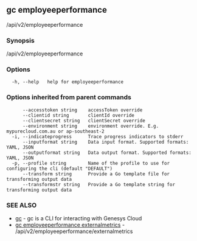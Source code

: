 ## gc employeeperformance

/api/v2/employeeperformance

### Synopsis

/api/v2/employeeperformance

### Options

```
  -h, --help   help for employeeperformance
```

### Options inherited from parent commands

```
      --accesstoken string    accessToken override
      --clientid string       clientId override
      --clientsecret string   clientSecret override
      --environment string    environment override. E.g. mypurecloud.com.au or ap-southeast-2
  -i, --indicateprogress      Trace progress indicators to stderr
      --inputformat string    Data input format. Supported formats: YAML, JSON
      --outputformat string   Data output format. Supported formats: YAML, JSON
  -p, --profile string        Name of the profile to use for configuring the cli (default "DEFAULT")
      --transform string      Provide a Go template file for transforming output data
      --transformstr string   Provide a Go template string for transforming output data
```

### SEE ALSO

* [gc](gc.html)	 - gc is a CLI for interacting with Genesys Cloud
* [gc employeeperformance externalmetrics](gc_employeeperformance_externalmetrics.html)	 - /api/v2/employeeperformance/externalmetrics


